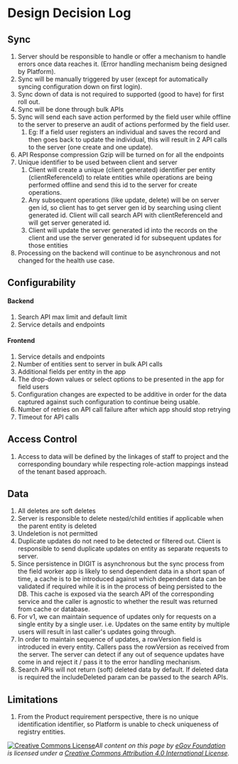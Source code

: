 # Design Decision Log

## Sync

1. Server should be responsible to handle or offer a mechanism to handle errors once data reaches it. (Error handling mechanism being designed by Platform).
2. Sync will be manually triggered by user (except for automatically syncing configuration down on first login).
3. Sync down of data is not required to supported (good to have) for first roll out.
4. Sync will be done through bulk APIs
5. Sync will send each save action performed by the field user while offline to the server to preserve an audit of actions performed by the field user.
   1. Eg: If a field user registers an individual and saves the record and then goes back to update the individual, this will result in 2 API calls to the server (one create and one update).
6. API Response compression Gzip will be turned on for all the endpoints
7. Unique identifier to be used between client and server
   1. Client will create a unique (client generated) identifier per entity (clientReferenceId) to relate entities while operations are being performed offline and send this id to the server for create operations.
   2. Any subsequent operations (like update, delete) will be on server gen id, so client has to get server gen id by searching using client generated id. Client will call search API with clientReferenceId and will get server generated id.&#x20;
   3. Client will update the server generated id into the records on the client and use the server generated id for subsequent updates for those entities
8. Processing on the backend will continue to be asynchronous and not changed for the health use case.

## Configurability

#### Backend

1. Search API max limit and default limit
2. Service details and endpoints

#### Frontend

1. Service details and endpoints
2. Number of entities sent to server in bulk API calls
3. Additional fields per entity in the app
4. The drop-down values or select options to be presented in the app for field users
5. Configuration changes are expected to be additive in order for the data captured against such configuration to continue being usable.
6. Number of retries on API call failure after which app should stop retrying
7. Timeout for API calls

## Access Control

1. Access to data will be defined by the linkages of staff to project and the corresponding boundary while respecting role-action mappings instead of the tenant based approach.

## Data

1. All deletes are soft deletes
2. Server is responsible to delete nested/child entities if applicable when the parent entity is deleted
3. Undeletion is not permitted
4. Duplicate updates do not need to be detected or filtered out. Client is responsible to send duplicate updates on entity as separate requests to server.
5. Since persistence in DIGIT is asynchronous but the sync process from the field worker app is likely to send dependent data in a short span of time, a cache is to be introduced against which dependent data can be validated if required while it is in the process of being persisted to the DB. This cache is exposed via the search API of the corresponding service and the caller is agnostic to whether the result was returned from cache or database.
6. For v1, we can maintain sequence of updates only for requests on a single entity by a single user. i.e. Updates on the same entity by multiple users will result in last caller's updates going through.
7. In order to maintain sequence of updates, a rowVersion field is introduced in every entity. Callers pass the rowVersion as received from the server. The server can detect if any out of sequence updates have come in and reject it / pass it to the error handling mechanism.
8. Search APIs will not return (soft) deleted data by default. If deleted data is required the includeDeleted param can be passed to the search APIs.

## Limitations

1. From the Product requirement perspective, there is no unique identification identifier,  so Platform is unable to check uniqueness of registry entities.



[![Creative Commons License](https://i.creativecommons.org/l/by/4.0/80x15.png)_​_](http://creativecommons.org/licenses/by/4.0/)_All content on this page by_ [_eGov Foundation_](https://egov.org.in/) _is licensed under a_ [_Creative Commons Attribution 4.0 International License_](http://creativecommons.org/licenses/by/4.0/)_._
